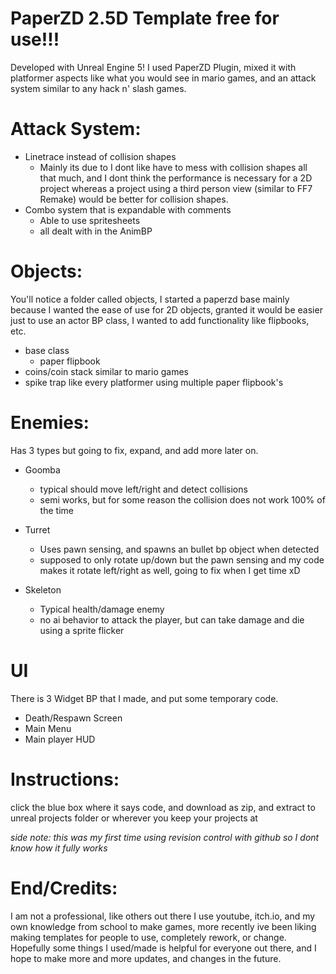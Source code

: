# PaperZD 2.5D Template free for use!!!

Developed with Unreal Engine 5! I used PaperZD Plugin, mixed it with platformer aspects like what you would see in mario games, and an attack system similar to any hack n' slash games.

# Attack System:
- Linetrace instead of collision shapes
   - Mainly its due to I dont like have to mess with collision shapes all that much, and I dont think the performance is necessary for a 2D project whereas a project using a third person view (similar to FF7 Remake) would be better for collision shapes.
- Combo system that is expandable with comments
   - Able to use spritesheets
   - all dealt with in the AnimBP
 
# Objects:

You'll notice a folder called objects, I started a paperzd base mainly because I wanted the ease of use for 2D objects, granted it would be easier just to use an actor BP class, I wanted to add functionality like flipbooks, etc. 

- base class
  - paper flipbook
- coins/coin stack similar to mario games
- spike trap like every platformer using multiple paper flipbook's

# Enemies:

Has 3 types but going to fix, expand, and add more later on. 

- Goomba
   - typical should move left/right and detect collisions
   - semi works, but for some reason the collision does not work 100% of the time
 
- Turret
   - Uses pawn sensing, and spawns an bullet bp object when detected
   - supposed to only rotate up/down but the pawn sensing and my code makes it rotate left/right as well, going to fix when I get time xD
 
- Skeleton
   - Typical health/damage enemy
   - no ai behavior to attack the player, but can take damage and die using a sprite flicker


# UI

There is 3 Widget BP that I made, and put some temporary code. 

- Death/Respawn Screen
- Main Menu
- Main player HUD 

# Instructions:

click the blue box where it says code, and download as zip, and extract to unreal projects folder or wherever you keep your projects at

*side note: this was my first time using revision control with github so I dont know how it fully works*

# End/Credits:

I am not a professional, like others out there I use youtube, itch.io, and my own knowledge from school to make games, more recently ive been liking making templates for people to use, completely rework, or change. Hopefully some things I used/made is helpful for everyone out there, and I hope to make more and more updates, and changes in the future.
